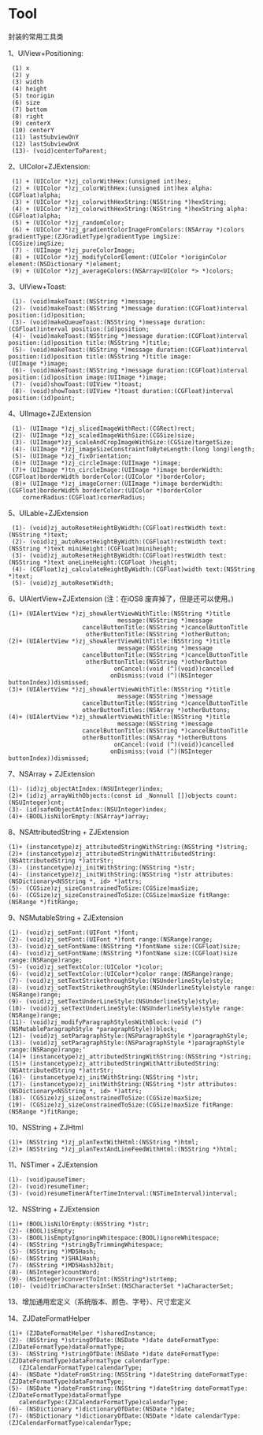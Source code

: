 # Tool
封装的常用工具类

1、UIView+Positioning:

     (1) x
     (2) y
     (3) width 
     (4) height
     (5) tnorigin
     (6) size
     (7) bottom
     (8) right
     (9) centerX
     (10) centerY
     (11) lastSubviewOnY
     (12) lastSubviewOnX
     (13)- (void)centerToParent;   
  
  
2、UIColor+ZJExtension:
   
     (1) + (UIColor *)zj_colorWithHex:(unsigned int)hex;
     (2) + (UIColor *)zj_colorWithHex:(unsigned int)hex alpha:(CGFloat)alpha;
     (3) + (UIColor *)zj_colorwithHexString:(NSString *)hexString;
     (4) + (UIColor *)zj_colorwithHexString:(NSString *)hexString alpha:(CGFloat)alpha;
     (5) + (UIColor *)zj_randomColor;
     (6) + (UIColor *)zj_gradientColorInageFromColors:(NSArray *)colors gradientType:(ZJGradietType)gradientType imgSize:                (CGSize)imgSize;
     (7) - (UIImage *)zj_pureColorImage;
     (8) + (UIColor *)zj_modifyColorElement:(UIColor *)originColor element:(NSDictionary *)element;
     (9) + (UIColor *)zj_averageColors:(NSArray<UIColor *> *)colors;
 
 3、UIView+Toast:
 
     (1)- (void)makeToast:(NSString *)message;
     (2)- (void)makeToast:(NSString *)message duration:(CGFloat)interval position:(id)position;
     (3)- (void)makeQueueToast:(NSString *)message duration:(CGFloat)interval position:(id)position;
     (4)- (void)makeToast:(NSString *)message duration:(CGFloat)interval position:(id)position title:(NSString *)title;
     (5)- (void)makeToast:(NSString *)message duration:(CGFloat)interval position:(id)position title:(NSString *)title image:           (UIImage *)image;
     (6)- (void)makeToast:(NSString *)message duration:(CGFloat)interval position:(id)position image:(UIImage *)image;
     (7)- (void)showToast:(UIView *)toast;
     (8)- (void)showToast:(UIView *)toast duration:(CGFloat)interval position:(id)point;
     
  4、UIImage+ZJExtension
  
     (1)- (UIImage *)zj_slicedImageWithRect:(CGRect)rect;
     (2)- (UIImage *)zj_scaledImageWithSize:(CGSize)size;
     (3)- (UIImage*)zj_scaleAndCropImageWithSize:(CGSize)targetSize;
     (4)- (UIImage *)zj_imageSizeConstraintToByteLength:(long long)length;
     (5)- (UIImage *)zj_fixOrientation;
     (6)+ (UIImage *)zj_circleImage:(UIImage *)image;
     (7)+ (UIImage *)tn_circleImage:(UIImage *)image borderWidth:(CGFloat)borderWidth borderColor:(UIColor *)borderColor;
     (8)+ (UIImage *)zj_imageCorner:(UIImage *)image borderWidth:(CGFloat)borderWidth borderColor:(UIColor *)borderColor     
        cornerRadius:(CGFloat)cornerRadius;
        
  5、UILable+ZJExtension
  
     (1)- (void)zj_autoResetHeightByWidth:(CGFloat)restWidth text:(NSString *)text;
     (2)- (void)zj_autoResetHeightByWidth:(CGFloat)restWidth text:(NSString *)text miniHeight:(CGFloat)miniheight;
     (3)- (void)zj_autoResetHeightByWidth:(CGFloat)restWidth text:(NSString *)text oneLineHeight:(CGFloat )height;
     (4)- (CGFloat)zj_calculateHeightByWidth:(CGFloat)width text:(NSString *)text;
     (5)- (void)zj_autoResetWidth;
     
  6、UIAlertView+ZJExtension (注：在iOS8 废弃掉了，但是还可以使用。)
    
    (1)+ (UIAlertView *)zj_showAlertViewWithTitle:(NSString *)title
                                   message:(NSString *)message
                         cancelButtonTitle:(NSString *)cancelButtonTitle
                          otherButtonTitle:(NSString *)otherButton;
    (2)+ (UIAlertView *)zj_showAlertViewWithTitle:(NSString *)title
                                   message:(NSString *)message
                         cancelButtonTitle:(NSString *)cancelButtonTitle
                          otherButtonTitle:(NSString *)otherButton
                                  onCancel:(void (^)(void))cancelled
                                 onDismiss:(void (^)(NSInteger buttonIndex))dismissed;
    (3)+ (UIAlertView *)zj_showAlertViewWithTitle:(NSString *)title
                                   message:(NSString *)message
                         cancelButtonTitle:(NSString *)cancelButtonTitle
                         otherButtonTitles:(NSArray *)otherButtons;
    (4)+ (UIAlertView *)zj_showAlertViewWithTitle:(NSString *)title
                                   message:(NSString *)message
                         cancelButtonTitle:(NSString *)cancelButtonTitle
                         otherButtonTitles:(NSArray *)otherButtons
                                  onCancel:(void (^)(void))cancelled
                                 onDismiss:(void (^)(NSInteger buttonIndex))dismissed;                     
   
  
   7、NSArray + ZJExtension
    
    (1)- (id)zj_objectAtIndex:(NSUInteger)index;
    (2)+ (id)zj_arrayWithObjects:(const id _Nonnull [])objects count:(NSUInteger)cnt;
    (3)- (id)safeObjectAtIndex:(NSUInteger)index;
    (4)+ (BOOL)isNilorEmpty:(NSArray*)array;
    
   8、NSAttributedString + ZJExtension
   
    (1)+ (instancetype)zj_attributedStringWithString:(NSString *)string;
    (2)+ (instancetype)zj_attributedStringWithAttributedString:(NSAttributedString *)attrStr;
    (3)- (instancetype)zj_initWithString:(NSString *)str;
    (4)- (instancetype)zj_initWithString:(NSString *)str attributes:(NSDictionary<NSString *, id> *)attrs;
    (5)- (CGSize)zj_sizeConstrainedToSize:(CGSize)maxSize;
    (6)- (CGSize)zj_sizeConstrainedToSize:(CGSize)maxSize fitRange:(NSRange *)fitRange;
  
  9、NSMutableString + ZJExtension
  
    (1)- (void)zj_setFont:(UIFont *)font;
    (2)- (void)zj_setFont:(UIFont *)font range:(NSRange)range;
    (3)- (void)zj_setFontName:(NSString *)fontName size:(CGFloat)size;
    (4)- (void)zj_setFontName:(NSString *)fontName size:(CGFloat)size range:(NSRange)range;
    (5)- (void)zj_setTextColor:(UIColor *)color;
    (6)- (void)zj_setTextColor:(UIColor*)color range:(NSRange)range;
    (7)- (void)zj_setTextStrikethroughStyle:(NSUnderlineStyle)style;
    (8)- (void)zj_setTextStrikethroughStyle:(NSUnderlineStyle)style range:(NSRange)range;
    (9)- (void)zj_setTextUnderLineStyle:(NSUnderlineStyle)style;
    (10)- (void)zj_setTextUnderLineStyle:(NSUnderlineStyle)style range:(NSRange)range;
    (11)- (void)zj_modifyParagraphStylesWithBlock:(void (^)(NSMutableParagraphStyle *paragraphStyle))block;
    (12)- (void)zj_setParagraphStyle:(NSParagraphStyle *)paragraphStyle;
    (13)- (void)zj_setParagraphStyle:(NSParagraphStyle *)paragraphStyle range:(NSRange)range;‘
    (14)+ (instancetype)zj_attributedStringWithString:(NSString *)string;
    (15)+ (instancetype)zj_attributedStringWithAttributedString:(NSAttributedString *)attrStr;
    (16)- (instancetype)zj_initWithString:(NSString *)str;
    (17)- (instancetype)zj_initWithString:(NSString *)str attributes:(NSDictionary<NSString *, id> *)attrs;
    (18)- (CGSize)zj_sizeConstrainedToSize:(CGSize)maxSize;
    (19)- (CGSize)zj_sizeConstrainedToSize:(CGSize)maxSize fitRange:(NSRange *)fitRange;
    
  10、NSString + ZJHtml
  
    (1)+ (NSString *)zj_planTextWithHtml:(NSString *)html;
    (2)+ (NSString *)zj_planTextAndLineFeedWithHtml:(NSString *)html;
 
  11、NSTimer + ZJExtension
  
    (1)- (void)pauseTimer;
    (2)- (void)resumeTimer;
    (3)- (void)resumeTimerAfterTimeInterval:(NSTimeInterval)interval;
     
  12、NSString + ZJExtension
  
    (1)+ (BOOL)isNilOrEmpty:(NSString *)str;
    (2)- (BOOL)isEmpty;
    (3)- (BOOL)isEmptyIgnoringWhitespace:(BOOL)ignoreWhitespace;
    (4)- (NSString *)stringByTrimmingWhitespace;
    (5)- (NSString *)MD5Hash;
    (6)- (NSString *)SHA1Hash;
    (7)- (NSString *)MD5Hash32bit;
    (8)- (NSInteger)countWord;
    (9)- (NSInteger)convertToInt:(NSString*)strtemp;
    (10)- (void)trimCharactersInSet:(NSCharacterSet *)aCharacterSet;
    
   13、增加通用宏定义（系统版本、颜色、字号）、尺寸宏定义    
     
   14、ZJDateFormatHelper

    (1)+ (ZJDateFormatHelper *)sharedInstance;
    (2)- (NSString *)stringOfDate:(NSDate *)date dateFormatType:(ZJDateFormatType)dataFormatType;
    (3)- (NSString *)stringOfDate:(NSDate *)date dateFormatType:(ZJDateFormatType)dataFormatType calendarType: 
       (ZJCalendarFormatType)calendarType;
    (4)- (NSDate *)dateFromString:(NSString *)dateString dateFormatType:(ZJDateFormatType)dataFormatType;
    (5)- (NSDate *)dateFromString:(NSString *)dateString dateFormatType:(ZJDateFormatType)dataFormatType 
       calendarType:(ZJCalendarFormatType)calendarType;
    (6)- (NSDictionary *)dictionaryOfDate:(NSDate *)date;
    (7)- (NSDictionary *)dictionaryOfDate:(NSDate *)date calendarType:(ZJCalendarFormatType)calendarType; 
    
